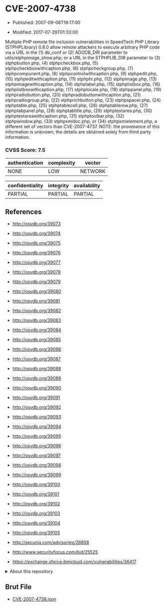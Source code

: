 # CVE-2007-4738

- Published: 2007-09-06T19:17:00

- Modified: 2017-07-29T01:33:00

Multiple PHP remote file inclusion vulnerabilities in SpeedTech PHP Library (STPHPLibrary) 0.8.0 allow remote attackers to execute arbitrary PHP code via a URL in the (1) db_conf or (2) ADODB_DIR parameter to utils/stphpimage_show.php; or a URL in the STPHPLIB_DIR parameter to (3) stphpbutton.php, (4) stphpcheckbox.php, (5) stphpcheckboxwithcaption.php, (6) stphpcheckgroup.php, (7) stphpcomponent.php, (8) stphpcontrolwithcaption.php, (9) stphpedit.php, (10) stphpeditwithcaption.php, (11) stphphr.php, (12) stphpimage.php, (13) stphpimagewithcaption.php, (14) stphplabel.php, (15) stphplistbox.php, (16) stphplistboxwithcaption.php, (17) stphplocale.php, (18) stphppanel.php, (19) stphpradiobutton.php, (20) stphpradiobuttonwithcaption.php, (21) stphpradiogroup.php, (22) stphprichbutton.php, (23) stphpspacer.php, (24) stphptable.php, (25) stphptablecell.php, (26) stphptablerow.php, (27) stphptabpanel.php, (28) stphptabtitle.php, (29) stphptextarea.php, (30) stphptextareawithcaption.php, (31) stphptoolbar.php, (32) stphpwindow.php, (33) stphpxmldoc.php, or (34) stphpxmlelement.php, a different set of vectors than CVE-2007-4737.  NOTE: the provenance of this information is unknown; the details are obtained solely from third party information.

### CVSS Score: **7.5**

| authentication | complexity | vector |
| --- | --- | --- |
| NONE | LOW | NETWORK |

| confidentiality | integrity | availability |
| --- | --- | --- |
| PARTIAL | PARTIAL | PARTIAL |

## References

* http://osvdb.org/39073

* http://osvdb.org/39074

* http://osvdb.org/39075

* http://osvdb.org/39076

* http://osvdb.org/39077

* http://osvdb.org/39078

* http://osvdb.org/39079

* http://osvdb.org/39080

* http://osvdb.org/39081

* http://osvdb.org/39082

* http://osvdb.org/39083

* http://osvdb.org/39084

* http://osvdb.org/39085

* http://osvdb.org/39086

* http://osvdb.org/39087

* http://osvdb.org/39088

* http://osvdb.org/39089

* http://osvdb.org/39090

* http://osvdb.org/39091

* http://osvdb.org/39092

* http://osvdb.org/39093

* http://osvdb.org/39094

* http://osvdb.org/39095

* http://osvdb.org/39096

* http://osvdb.org/39097

* http://osvdb.org/39098

* http://osvdb.org/39099

* http://osvdb.org/39100

* http://osvdb.org/39101

* http://osvdb.org/39102

* http://osvdb.org/39103

* http://osvdb.org/39104

* http://osvdb.org/39105

* http://secunia.com/advisories/26658

* http://www.securityfocus.com/bid/25525

* https://exchange.xforce.ibmcloud.com/vulnerabilities/36417

<details>
<summary>About this repository</summary> 

  This repository is part of the project [Live Hack CVE](https://github.com/Live-Hack-CVE). Main website can be found [www.live-hack.org](https://www.live-hack.org) 
  
  Made by [Sn0wAlice](https://github.com/Sn0wAlice) for the people that care about security and need to have a feed of the latest CVEs. Hope you enjoy it, don't forget to star the repo and follow me on [Twitter](https://twitter.com/Sn0wAlice) and [Github](https://github.com/Sn0wAlice). And that is my [personnal website](https://www.alice-snow.me/)

  - [Home Page](https://github.com/Live-Hack-CVE)
  - [Framework](https://github.com/Live-Hack-CVE/cve-framework)
  - [CVE database](https://github.com/Live-Hack-CVE/full_database)
  - [Changelog](https://github.com/Live-Hack-CVE/Changelog)
</details>

## Brut File

* [CVE-2007-4738.json](https://raw.githubusercontent.com/Live-Hack-CVE/full_database/main/cves/2007/CVE-2007-4738.json)

